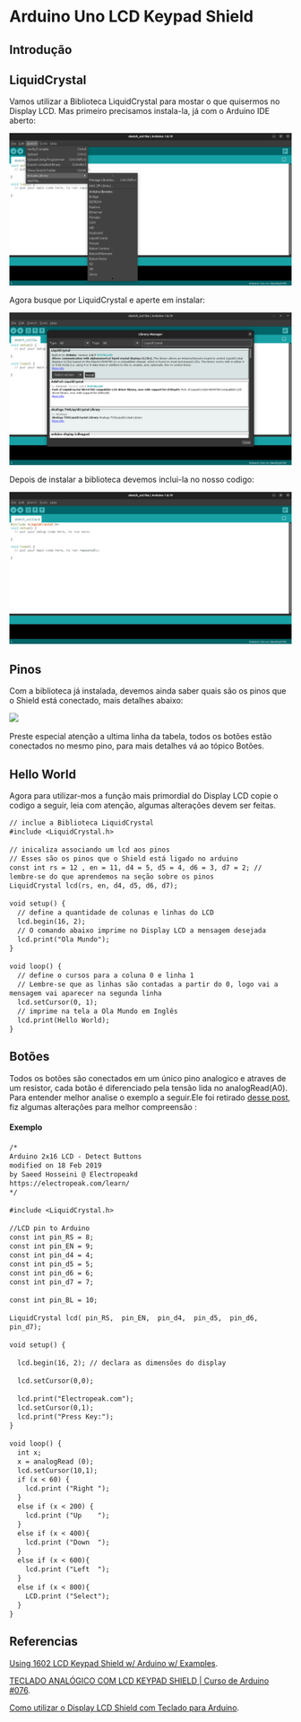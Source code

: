 # Arduino Uno LCD Keypad Shield

## Introdução

## LiquidCrystal
Vamos utilizar a Biblioteca LiquidCrystal para mostar o que quisermos no Display LCD. Mas primeiro precisamos instala-la, já com o Arduino IDE aberto:

![](/includeLib.png)

Agora busque por LiquidCrystal e aperte em instalar:

![](/includeLib2.png)

Depois de instalar a biblioteca devemos inclui-la no nosso codigo:

![](/includeLib3.png)


## Pinos

Com a biblioteca já instalada, devemos ainda saber quais são os pinos que o Shield está conectado, mais detalhes abaixo:

![](https://hackster.imgix.net/uploads/attachments/869014/untitled_mu5aKDOZ1V.png?auto=compress%2Cformat&w=1280&h=960&fit=max)

Preste especial atenção a ultima linha da tabela, todos os botões estão conectados no mesmo pino, para mais detalhes vá ao tópico Botões.

## Hello World

Agora para utilizar-mos a função mais primordial do Display LCD copie o codigo a seguir, leia com atenção, algumas alterações devem ser feitas.

```
// inclue a Biblioteca LiquidCrystal
#include <LiquidCrystal.h>

// inicaliza associando um lcd aos pinos
// Esses são os pinos que o Shield está ligado no arduino
const int rs = 12 , en = 11, d4 = 5, d5 = 4, d6 = 3, d7 = 2; // lembre-se do que aprendemos na seção sobre os pinos
LiquidCrystal lcd(rs, en, d4, d5, d6, d7);

void setup() {
  // define a quantidade de colunas e linhas do LCD
  lcd.begin(16, 2);
  // O comando abaixo imprime no Display LCD a mensagem desejada
  lcd.print("Ola Mundo");
}

void loop() {
  // define o cursos para a coluna 0 e linha 1
  // Lembre-se que as linhas são contadas a partir do 0, logo vai a mensagem vai aparecer na segunda linha
  lcd.setCursor(0, 1);
  // imprime na tela a Ola Mundo em Inglês
  lcd.print(Hello World);
}
```

## Botões

Todos os botões são conectados em um único pino analogico e atraves de um resistor, cada botão é diferenciado pela tensão lida no analogRead(A0). Para entender melhor analise o exemplo a seguir.Ele foi retirado [desse post](https://create.arduino.cc/projecthub/electropeak/using-1602-lcd-keypad-shield-w-arduino-w-examples-e02d95), fiz algumas alterações para melhor compreensão :

#### Exemplo
```
/*
Arduino 2x16 LCD - Detect Buttons
modified on 18 Feb 2019
by Saeed Hosseini @ Electropeakd
https://electropeak.com/learn/
*/

#include <LiquidCrystal.h>

//LCD pin to Arduino
const int pin_RS = 8; 
const int pin_EN = 9; 
const int pin_d4 = 4; 
const int pin_d5 = 5; 
const int pin_d6 = 6; 
const int pin_d7 = 7; 

const int pin_BL = 10; 

LiquidCrystal lcd( pin_RS,  pin_EN,  pin_d4,  pin_d5,  pin_d6,  pin_d7);

void setup() {
  
  lcd.begin(16, 2); // declara as dimensões do display

  lcd.setCursor(0,0);

  lcd.print("Electropeak.com");
  lcd.setCursor(0,1);
  lcd.print("Press Key:");
}

void loop() {
  int x;
  x = analogRead (0);
  lcd.setCursor(10,1);
  if (x < 60) {
    lcd.print ("Right ");
  }
  else if (x < 200) {
    lcd.print ("Up    ");
  }
  else if (x < 400){
    lcd.print ("Down  ");
  }
  else if (x < 600){
    lcd.print ("Left  ");
  }
  else if (x < 800){
    LCD.print ("Select");
  }
}

```

## Referencias

[Using 1602 LCD Keypad Shield w/ Arduino w/ Examples](https://create.arduino.cc/projecthub/electropeak/using-1602-lcd-keypad-shield-w-arduino-w-examples-e02d95).

[TECLADO ANALÓGICO COM LCD KEYPAD SHIELD | Curso de Arduino #076](https://www.youtube.com/watch?v=onDpyWKSJuI&list=WL&index=2&t=13s&ab_channel=WRKits).

[Como utilizar o Display LCD Shield com Teclado para Arduino](https://www.filipeflop.com/blog/como-utilizar-o-display-lcd-shield-com-teclado-para-arduino/).
